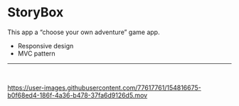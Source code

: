 # StoryBox
This app a “choose your own adventure” game app.

- Responsive design
- MVC pattern

------------------------


</br>

https://user-images.githubusercontent.com/77617761/154816675-b0f68ed4-186f-4a36-b478-37fa6d9126d5.mov

